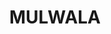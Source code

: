 ---
lastmod: '2025-04-06T06:05:20+00:00'
latitude: -35.905463
layout: suburb
longitude: 145.976131
postcode: '2647'
state: NSW
title: MULWALA
url: /nsw/mulwala/
---